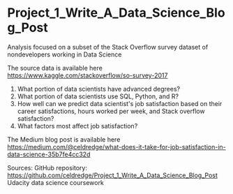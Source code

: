 # Project_1_Write_A_Data_Science_Blog_Post

Analysis focused on a subset of the Stack Overflow survey dataset of nondevelopers working in Data Science

The source data is available here https://www.kaggle.com/stackoverflow/so-survey-2017

1. What portion of data scientists have advanced degrees?
2. What portion of data scientists use SQL, Python, and R?
3. How well can we predict data scientist's job satisfaction based on their career satisfactions, hours worked per week, and Stack overflow satisfaction?
4. What factors most affect job satisfaction?

The Medium blog post is available here https://medium.com/@celdredge/what-does-it-take-for-job-satisfaction-in-data-science-35b7fe4cc32d

Sources:
GitHub repository: https://github.com/celdredge/Project_1_Write_A_Data_Science_Blog_Post
Udacity data science coursework
